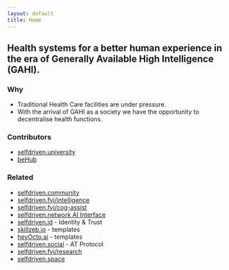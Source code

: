 ```yaml
---
layout: default
title: Home
---
```


## Health systems for a better human experience in the era of Generally Available High Intelligence (GAHI).

### Why
- Traditional Health Care facilities are under pressure.
- With the arrival of GAHI as a society we have the opportunity to decentralise health functions.

### Contributors
- [selfdriven.university](https://selfdriven.university)
- [beHub](https://behub.com.au)

### Related
- [selfdriven.community](https://selfdriven.community)
- [selfdriven.fyi/intelligence](https://selfdriven.fyi/intelligence)
- [selfdriven.fyi/cog-assist](https://selfdriven.fyi/cog-assist)
- [selfdriven.network AI Interface](https://selfdriven.network)
- [selfdriven.id](https://selfdriven.id) - Identity & Trust
- [skillzeb.io](https://skillzeb.io) - templates
- [heyOcto.ai](https://heyocto.ai) - templates
- [selfdriven.social](https://selfdriven.social) - AT Protocol
- [selfdriven.fyi/research](https://selfdriven.fyi/research)
- [selfdriven.space](https://selfdriven.space)

